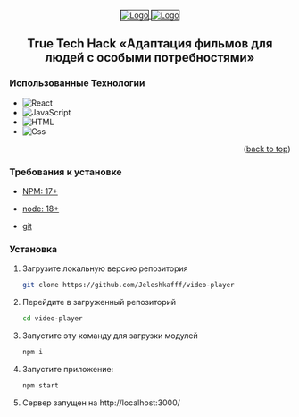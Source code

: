 <!-- PROJECT LOGO -->
<br />
<div align="center">
  <a href="https://github.com/Jeleshkafff/video-player">
    <img src="./screen1.png" alt="Logo" border="1px">
    <img src="./screen2.png" alt="Logo" border="1px">
  </a>

  <h2 align="center"><strong>True Tech Hack «Адаптация фильмов для людей с особыми потребностями»</strong></h3>

</div>

### **Использованные Технологии**

- ![React](https://img.shields.io/badge/React-61DAFB?style=for-the-badge&logo=React&logoColor=white)
- ![JavaScript](https://img.shields.io/badge/javascript-ffff00?style=for-the-badge&logo=javascript&logoColor=black)
- ![HTML](https://img.shields.io/badge/html-008DE4?style=for-the-badge&logo=HTML5&logoColor=white)
- ![Css](https://img.shields.io/badge/CSS-ffb400?style=for-the-badge&logo=CSS3&logoColor=black)
  <!-- - ![Bootstrap](https://img.shields.io/badge/bootstrap-%23563D7C.svg?style=for-the-badge&logo=bootstrap&logoColor=white) -->
  <p align="right">(<a href="#readme-top">back to top</a>)</p>

### Требования к установке

- [NPM: 17+](https://www.npmjs.com/package/npm)

- [node: 18+](https://nodejs.org/en)

- [git](https://git-scm.com/)

### Установка

1. Загрузите локальную версию репозитория
   ```sh
   git clone https://github.com/Jeleshkafff/video-player
   ```
2. Перейдите в загруженный репозиторий
   ```sh
   cd video-player
   ```
3. Запустите эту команду для загрузки модулей
   ```sh
   npm i
   ```
4. Запустите приложение:
   ```sh
   npm start
   ```
5. Сервер запущен на http://localhost:3000/
